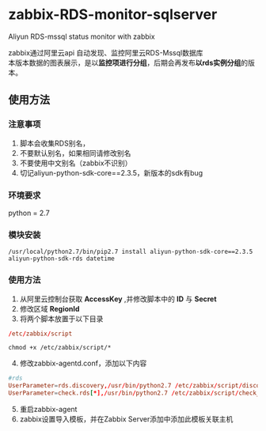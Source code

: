 # zabbix-RDS-monitor-sqlserver
Aliyun RDS-mssql status monitor with zabbix   
   
zabbix通过阿里云api 自动发现、监控阿里云RDS-Mssql数据库      
本版本数据的图表展示，是以**监控项进行分组**，后期会再发布**以rds实例分组**的版本。
## 使用方法
### 注意事项
1. 脚本会收集RDS别名，
2. 不要默认别名，如果相同请修改别名
3. 不要使用中文别名（zabbix不识别）
4. 切记aliyun-python-sdk-core==2.3.5，新版本的sdk有bug
### 环境要求
python = 2.7
### 模块安装
```shell
/usr/local/python2.7/bin/pip2.7 install aliyun-python-sdk-core==2.3.5 aliyun-python-sdk-rds datetime
```
### 使用方法
1. 从阿里云控制台获取 **AccessKey** ,并修改脚本中的 **ID** 与 **Secret**
2. 修改区域 **RegionId**
3. 将两个脚本放置于以下目录
```conf
/etc/zabbix/script
```
```shell
chmod +x /etc/zabbix/script/*
```
4. 修改zabbix-agentd.conf，添加以下内容
```conf
#rds
UserParameter=rds.discovery,/usr/bin/python2.7 /etc/zabbix/script/discovery_rds.py
UserParameter=check.rds[*],/usr/bin/python2.7 /etc/zabbix/script/check_rds.py $1 $2 $3
```
5. 重启zabbix-agent
6. zabbix设置导入模板，并在Zabbix Server添加中添加此模板关联主机

